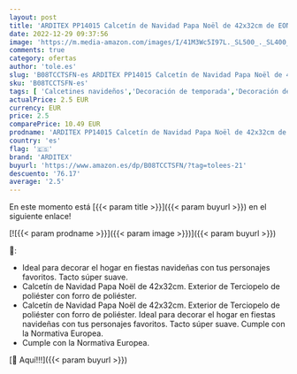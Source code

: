 ```yaml
---
layout: post
title: 'ARDITEX PP14015 Calcetín de Navidad Papa Noël de 42x32cm de EONE-Peppa Pig'
date: 2022-12-29 09:37:56
image: 'https://m.media-amazon.com/images/I/41M3Wc5I97L._SL500_._SL400_.jpg'
comments: true
category: ofertas
author: 'tole.es'
slug: 'B08TCCTSFN-es ARDITEX PP14015 Calcetín de Navidad Papa Noël de 42x32cm...'
sku: 'B08TCCTSFN-es'
tags: [ 'Calcetines navideños','Decoración de temporada','Decoración del hogar','Hogar y cocina','Medias de navidad','arditex','navidad','🇪🇸', ]
actualPrice: 2.5 EUR
currency: EUR
price: 2.5
comparePrice: 10.49 EUR
prodname: 'ARDITEX PP14015 Calcetín de Navidad Papa Noël de 42x32cm de EONE-Peppa Pig'
country: 'es'
flag: '🇪🇸'
brand: 'ARDITEX'
buyurl: 'https://www.amazon.es/dp/B08TCCTSFN/?tag=tolees-21'
descuento: '76.17'
average: '2.5'
---
```


En este momento está [{{< param title >}}]({{< param buyurl >}}) en el siguiente enlace!

[![{{< param prodname >}}]({{< param image >}})]({{< param buyurl >}})

🔎:

- Ideal para decorar el hogar en fiestas navideñas con tus personajes favoritos. Tacto súper suave.
- Calcetín de Navidad Papa Noël de 42x32cm. Exterior de Terciopelo de poliéster con forro de poliéster.
- Calcetín de Navidad Papa Noël de 42x32cm. Exterior de Terciopelo de poliéster con forro de poliéster. Ideal para decorar el hogar en fiestas navideñas con tus personajes favoritos. Tacto súper suave. Cumple con la Normativa Europea.
- Cumple con la Normativa Europea.

[🛒 Aquí!!!]({{< param buyurl >}})
